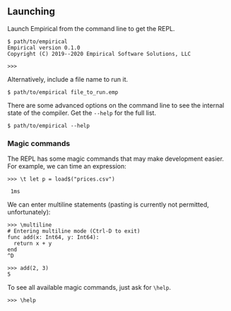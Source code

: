 ## Launching

Launch Empirical from the command line to get the REPL.

```
$ path/to/empirical
Empirical version 0.1.0
Copyright (C) 2019--2020 Empirical Software Solutions, LLC

>>>

```

Alternatively, include a file name to run it.

```
$ path/to/empirical file_to_run.emp

```

There are some advanced options on the command line to see the internal state of the compiler. Get the `--help` for the full list.

```
$ path/to/empirical --help

```

### Magic commands

The REPL has some magic commands that may make development easier. For example, we can time an expression:

```
>>> \t let p = load$("prices.csv")

 1ms

```

We can enter multiline statements (pasting is currently not permitted, unfortunately):

```
>>> \multiline
# Entering multiline mode (Ctrl-D to exit)
func add(x: Int64, y: Int64):
  return x + y
end
^D

>>> add(2, 3)
5

```

To see all available magic commands, just ask for `\help`.

```
>>> \help

```
